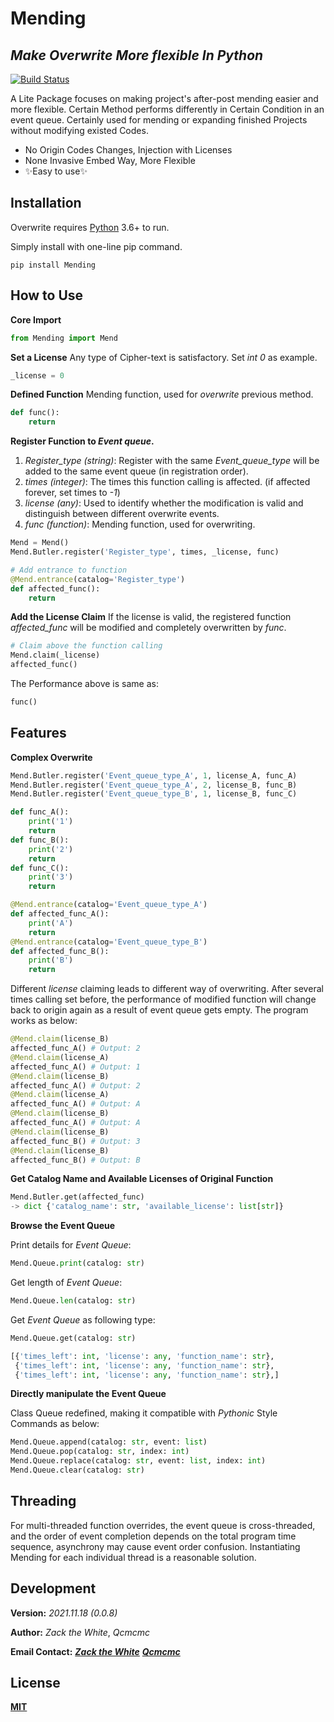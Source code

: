 # Mending
## _Make Overwrite More flexible In Python_

[![Build Status](https://travis-ci.org/joemccann/dillinger.svg?branch=master)](https://travis-ci.org/joemccann/dillinger)

A Lite Package focuses on making project's after-post mending easier and more flexible. Certain Method performs differently in Certain Condition in an event queue. Certainly used for mending or expanding finished Projects without modifying existed Codes.

- No Origin Codes Changes, Injection with Licenses
- None Invasive Embed Way, More Flexible
- ✨Easy to use✨

## Installation

Overwrite requires [Python](https://www.python.org/) 3.6+ to run.

Simply install with one-line pip command.

```shell
pip install Mending
```
## How to Use

**Core Import**

```python
from Mending import Mend
```

**Set a License**
Any type of Cipher-text is satisfactory. Set _int 0_ as example.

```python
_license = 0
```
**Defined Function**
Mending function, used for _overwrite_ previous method.

```python
def func():
    return
```
**Register Function to _Event queue_.**

1. _Register_type (string)_: 
   Register with the same _Event_queue_type_ will be added to the same event queue (in registration order).
2. _times (integer)_: 
   The times this function calling is affected. (if affected forever, set times to _-1_)
3. _license (any)_: 
   Used to identify whether the modification is valid and distinguish between different overwrite events.
4. _func (function)_: 
   Mending function, used for overwriting.

```python
Mend = Mend()
Mend.Butler.register('Register_type', times, _license, func)
```

```python
# Add entrance to function
@Mend.entrance(catalog='Register_type')
def affected_func():
    return
```
**Add the License Claim**
If the license is valid, the registered function _affected_func_ will be modified and completely overwritten by _func_. 

```python
# Claim above the function calling
Mend.claim(_license)
affected_func()
```
The Performance above is same as:
```python
func()
```
## Features

**Complex Overwrite**

```python
Mend.Butler.register('Event_queue_type_A', 1, license_A, func_A)
Mend.Butler.register('Event_queue_type_A', 2, license_B, func_B)
Mend.Butler.register('Event_queue_type_B', 1, license_B, func_C)
```
```python
def func_A():
    print('1')
    return
def func_B():
    print('2')
    return
def func_C():
    print('3')
    return
```
```python
@Mend.entrance(catalog='Event_queue_type_A')
def affected_func_A():
    print('A')
    return
@Mend.entrance(catalog='Event_queue_type_B')
def affected_func_B():
    print('B')
    return
```
Different _license_ claiming leads to different way of overwriting. After several times calling set before, the performance of modified function will change back to origin again as a result of event queue gets empty.
The program works as below:

```python
@Mend.claim(license_B)
affected_func_A() # Output: 2
@Mend.claim(license_A)
affected_func_A() # Output: 1
@Mend.claim(license_B)
affected_func_A() # Output: 2
@Mend.claim(license_A)
affected_func_A() # Output: A
@Mend.claim(license_B)
affected_func_A() # Output: A
@Mend.claim(license_B)
affected_func_B() # Output: 3
@Mend.claim(license_B)
affected_func_B() # Output: B
```
**Get Catalog Name and Available Licenses of Original Function**

```python
Mend.Butler.get(affected_func)
-> dict {'catalog_name': str, 'available_license': list[str]}
```

**Browse the Event Queue**

Print details for _Event Queue_:

```python
Mend.Queue.print(catalog: str)
```

Get length of _Event Queue_:

```python
Mend.Queue.len(catalog: str)
```

Get _Event Queue_ as following type:

```python
Mend.Queue.get(catalog: str)
```

```python
[{'times_left': int, 'license': any, 'function_name': str}, 
 {'times_left': int, 'license': any, 'function_name': str},
 {'times_left': int, 'license': any, 'function_name': str},]
```

**Directly manipulate the Event Queue**

Class Queue redefined, making it compatible with _Pythonic_ Style Commands as below:

```python
Mend.Queue.append(catalog: str, event: list)
Mend.Queue.pop(catalog: str, index: int)
Mend.Queue.replace(catalog: str, event: list, index: int)
Mend.Queue.clear(catalog: str)
```

## Threading

For multi-threaded function overrides, the event queue is cross-threaded, and the order of event completion depends on the total program time sequence, asynchrony may cause event order confusion. Instantiating Mending for each individual thread is a reasonable solution.

## Development
**Version:**
*2021.11.18 (0.0.8)*

**Author:** 
_Zack the White_,  _Qcmcmc_

**Email Contact:**
[_**Zack the White**_](ssongaj@connect.ust.hk)
[_**Qcmcmc**_](2778512552@qq.com)

## License

[**MIT**](https://opensource.org/licenses/MIT)
